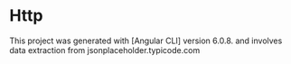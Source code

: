 # Http

This project was generated with [Angular CLI] version 6.0.8. and involves data extraction from jsonplaceholder.typicode.com

